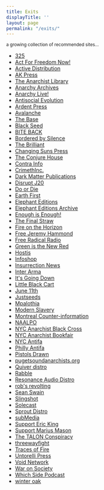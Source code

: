 ```yaml
---
title: Exits
displayTitle: ''
layout: page
permalink: "/exits/"
---
```


<small>a growing collection of recommended sites&hellip;</small>

<ul class="exits">
<li><a href="http://325.nostate.net/">325</a></li>
<li><a href="http://actforfree.nostate.net/">Act For Freedom Now!</a></li>
<li><a href="http://www.activedistributionshop.org/shop/">Active Distribution</a></li>
<li><a href="https://www.akpress.org/">AK Press</a></li>
<li><a href="https://theanarchistlibrary.org">The Anarchist Library</a></li>
<li><a href="http://dwardmac.pitzer.edu/Anarchist_Archives">Anarchy Archives</a></li>
<li><a href="https://anarchylive.noblogs.org">Anarchy Live!</a></li>
<li><a href="https://antisocialevolution.blackblogs.org">Antisocial Evolution</a></li>
<li><a href="http://ardentpress.com/">Ardent Press</a></li>
<li><a href="https://avalanche.noblogs.org/">Avalanche</a></li>
<li><a href="http://thebasebk.org/">The Base</a></li>
<li><a href="http://blackseed.anarchyplanet.org/">Black Seed</a></li>
<li><a href="http://www.directaction.info/">BITE BACK</a></li>
<li><a href="https://borderedbysilence.noblogs.org/">Bordered by Silence</a></li>
<li><a href="http://thebrilliant.org">The Brilliant</a></li>
<li><a href="http://www.changingsunspress.com">Changing Suns Press</a></li>
<li><a href="https://theconjurehouse.com/">The Conjure House</a></li>
<li><a href="http://en.contrainfo.espiv.net/">Contra Info</a></li>
<li><a href="https://crimethinc.com/">CrimethInc.</a></li>
<li><a href="https://darkmatter.noblogs.org/">Dark Matter Publications</a></li>
<li><a href="http://www.disruptj20.org">Disrupt J20</a></li>
<li><a href="http://www.eco-action.org/dod/">Do or Die</a></li>
<li><a href="http://earthfirstjournal.org/">Earth First</a></li>
<li><a href="http://www.elephanteditions.net/">Elephant Editions</a></li>
<li><a href="http://archive.elephanteditions.net/">Elephant Editions Archive</a></li>
<li><a href="https://enoughisenough14.org">Enough is Enough!</a></li>
<li><a href="https://thefinalstrawradio.noblogs.org/">The Final Straw</a></li>
<li><a href="https://fireonthehorizon.noblogs.org/">Fire on the Horizon</a></li>
<li><a href="https://freejeremy.net/">Free Jeremy Hammond</a></li>
<li><a href="http://www.freeradicalradio.net">Free Radical Radio</a></li>
<li><a href="http://www.greenisthenewred.com/blog">Green is the New Red</a></li>
<li><a href="http://incivility.org">Hostis</a></li>
<li><a href="http://infoshop.org/">Infoshop</a></li>
<li><a href="https://insurrectionnewsworldwide.com/">Insurrection News</a></li>
<li><a href="https://interarma.info/?lang=en">Inter Arma</a></li>
<li><a href="https://itsgoingdown.org/">It's Going Down</a></li>
<li><a href="http://littleblackcart.com/">Little Black Cart</a></li>
<li><a href="https://june11.noblogs.org/">June 11th</a></li>
<li><a href="http://justseeds.org">Justseeds</a></li>
<li><a href="http://mpalothia.net/">Mpalothia</a></li>
<li><a href="http://modernslavery.calpress.org/">Modern Slavery</a></li>
<li><a href="https://mtlcounter-info.org">Montreal Counter-information</a></li>
<li><a href="https://animalliberationpressoffice.org/">NAALPO</a></li>
<li><a href="https://nycabc.wordpress.com/">NYC Anarchist Black Cross</a></li>
<li><a href="http://www.anarchistbookfair.net/">NYC Anarchist Bookfair</a></li>
<li><a href="https://nycantifa.wordpress.com ">NYC Antifa</a></li>
<li><a href="https://phillyantifa.org">Philly Antifa</a></li>
<li><a href="http://pistolsdrawn.org/">Pistols Drawn</a></li>
<li><a href="http://pugetsoundanarchists.org/">pugetsoundanarchists.org</a></li>
<li><a href="http://www.anti-politics.org/distro/">Quiver distro</a></li>
<li><a href="http://rabble.org.uk/">Rabble</a></li>
<li><a href="https://resonanceaudiodistro.org">Resonance Audio Distro</a></li>
<li><a href="https://roblosricos.wordpress.com/">rob's revolting</a></li>
<li><a href="https://seanswain.noblogs.org/">Sean Swain</a></li>
<li><a href="http://slingshot.tao.ca/">Slingshot</a></li>
<li><a href="http://www.soleone.org/solecast/">Solecast</a></li>
<li><a href="https://www.sproutdistro.com/">Sprout Distro</a></li>
<li><a href="https://submedia.tv/">subMedia</a></li>
<li><a href="https://supportericking.org/">Support Eric King</a></li>
<li><a href="https://supportmariusmason.org/">Support Marius Mason</a></li>
<li><a href="http://thetalonconspiracy.com/">The TALON Conspiracy</a></li>
<li><a href="https://threewayfight.blogspot.com/">threewayfight</a></li>
<li><a href="http://tracesoffire.espivblogs.net/">Traces of Fire</a></li>
<li><a href="https://untorellipress.noblogs.org">Untorelli Press</a></li>
<li><a href="http://voidnetwork.gr">Void Network</a></li>
<li><a href="https://waronsociety.noblogs.org/">War on Society</a></li>
<li><a href="http://whichsidepodcast.com/">Which Side Podcast</a></li>
<li><a href="http://winteroak.org.uk/">winter oak</a></li>
</ul>
